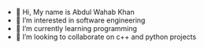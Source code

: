 - 👋 Hi, My name is Abdul Wahab Khan
- 👀 I’m interested in software engineering
- 🌱 I’m currently learning programming
- 💞️ I’m looking to collaborate on c++ and python projects

<!---
redhawk5200/redhawk5200 is a ✨ special ✨ repository because its `README.md` (this file) appears on your GitHub profile.
You can click the Preview link to take a look at your changes.
--->
